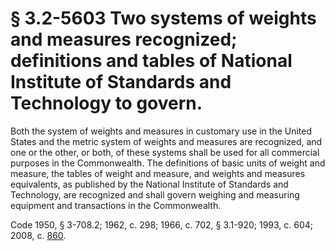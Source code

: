 # § 3.2-5603 Two systems of weights and measures recognized; definitions and tables of National Institute of Standards and Technology to govern.

<p>Both the system of weights and measures in customary use in the United States and the metric system of weights and measures are recognized, and one or the other, or both, of these systems shall be used for all commercial purposes in the Commonwealth. The definitions of basic units of weight and measure, the tables of weight and measure, and weights and measures equivalents, as published by the National Institute of Standards and Technology, are recognized and shall govern weighing and measuring equipment and transactions in the Commonwealth.</p><p>Code 1950, § 3-708.2; 1962, c. 298; 1966, c. 702, § 3.1-920; 1993, c. 604; 2008, c. <a href='http://lis.virginia.gov/cgi-bin/legp604.exe?081+ful+CHAP0860'>860</a>.</p>